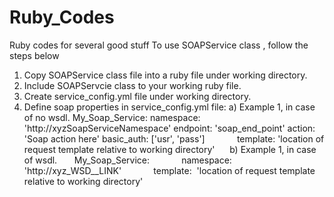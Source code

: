 # Ruby_Codes
Ruby codes for several good stuff
To use SOAPService class , follow the steps below
1) Copy SOAPService class file into a ruby file under working directory.
2) Include SOAPServcie class to your working ruby file.
3) Create service_config.yml file under working directory.
4) Define soap properties in service_config.yml file:
     a) Example 1, in case of no wsdl.
          My_Soap_Service: 
             namespace: 'http://xyzSoapServiceNamespace'
             endpoint:   'soap_end_point'
             action:      'Soap action here'
             basic_auth:   ['usr', 'pass']
             template:  'location of request template relative to working directory'
     b) Example 1, in case of wsdl.   
          My_Soap_Service: 
             namespace: 'http://xyz_WSD__LINK'
             template:  'location of request template relative to working directory'
